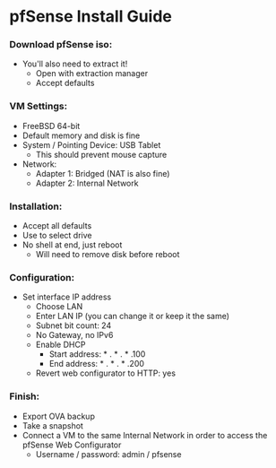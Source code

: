 # pfSense Install Guide
### Download pfSense iso:
  - You'll also need to extract it!
    - Open with extraction manager
    - Accept defaults 
### VM Settings:
  - FreeBSD 64-bit
  - Default memory and disk is fine
  - System / Pointing Device: USB Tablet
    - This should prevent mouse capture
  - Network:
    - Adapter 1: Bridged (NAT is also fine)
    - Adapter 2: Internal Network
### Installation:
  - Accept all defaults
  - Use <space> to select drive
  - No shell at end, just reboot
    - Will need to remove disk before reboot
### Configuration:
  - Set interface IP address
    - Choose LAN
    - Enter LAN IP (you can change it or keep it the same)
    - Subnet bit count: 24
    - No Gateway, no IPv6
    - Enable DHCP
      - Start address: * . * . * .100
      - End address: * . * . * .200
    - Revert web configurator to HTTP: yes
### Finish:
  - Export OVA backup
  - Take a snapshot
  - Connect a VM to the same Internal Network in order to access the pfSense Web Configurator
    - Username / password: admin / pfsense
  
